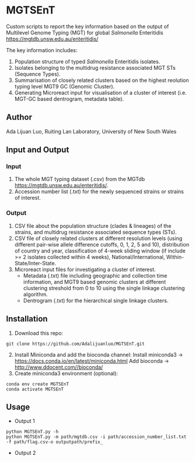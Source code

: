 # MGTSEnT
Custom scripts to report the key information based on the output of Multilevel Genome Typing (MGT)  for global _Salmonella_ Enteritidis https://mgtdb.unsw.edu.au/enteritidis/

The key information includes:
1. Population structure of typed _Salmonella_ Enteritidis isolates.
2. Isolates belonging to the multidrug resistance associated MGT STs (Sequence Types). 
3. Summarisation of closely related clusters based on the highest reolution typing level MGT9 GC (Genomic Cluster).
4. Generating Microreact input for visualisation of a cluster of interest (i.e. MGT-GC based dentrogram, metadata table). 
## Author
Ada Lijuan Luo, Ruiting Lan Laboratory, University of New South Wales
## Input and Output
### Input
1. The whole MGT typing dataset (.csv) from the MGTdb https://mgtdb.unsw.edu.au/enteritidis/.
2. Accession number list (.txt) for the newly sequenced strains or strains of interest.
### Output
1. CSV file about the population structure (clades & lineages) of the strains, and multidrug resistance associated sequence types (STs). 
2. CSV file of closely related clusters at different resolution levels (using different pair-wise allele difference cutoffs, 0, 1, 2, 5 and 10), distribution of country and year, classification of 4-week sliding window (if include >= 2 isolates collected within 4 weeks), National/International, Within-State/Inter-State. 
3. Microreact input files for investigating a cluster of interest. 
    * Metadata (.txt) file including geographic and collection time information, and MGT9 based genomic clusters at different clustering streshold from 0 to 10 using the single linkage clustering algorithm. 
    * Dentrogram (.txt) for the hierarchical single linkage clusters. 

## Installation
1. Download this repo:
````
git clone https://github.com/Adalijuanluo/MGTSEnT.git
````
2. Install Miniconda and add the bioconda channel:
Install miniconda3  -> https://docs.conda.io/en/latest/miniconda.html
Add bioconda -> http://www.ddocent.com//bioconda/
3. Create miniconda3 environment (optional):
````
conda env create MGTSEnT
conda activate MGTSEnT
````
## Usage
* Output 1
````
python MGTSEnT.py -h
python MGTSEnT.py -m path/mgtdb.csv -i path/accession_number_list.txt -f path/flag.csv-o outputpath/prefix_
````
* Output 2


